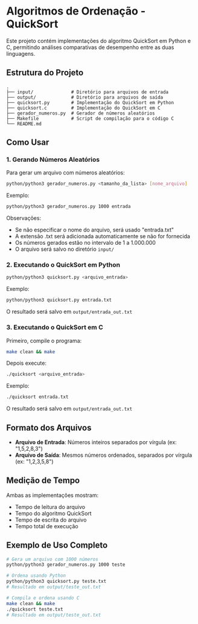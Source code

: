 # Algoritmos de Ordenação - QuickSort

Este projeto contém implementações do algoritmo QuickSort em Python e C, permitindo análises comparativas de desempenho entre as duas linguagens.

## Estrutura do Projeto

```
.
├── input/              # Diretório para arquivos de entrada
├── output/             # Diretório para arquivos de saída
├── quicksort.py        # Implementação do QuickSort em Python
├── quicksort.c         # Implementação do QuickSort em C
├── gerador_numeros.py  # Gerador de números aleatórios
├── Makefile            # Script de compilação para o código C
└── README.md           
```

## Como Usar

### 1. Gerando Números Aleatórios

Para gerar um arquivo com números aleatórios:

```bash
python/python3 gerador_numeros.py <tamanho_da_lista> [nome_arquivo]
```

Exemplo:
```bash
python/python3 gerador_numeros.py 1000 entrada
```

Observações:
- Se não especificar o nome do arquivo, será usado "entrada.txt"
- A extensão .txt será adicionada automaticamente se não for fornecida
- Os números gerados estão no intervalo de 1 a 1.000.000
- O arquivo será salvo no diretório `input/`

### 2. Executando o QuickSort em Python

```bash
python/python3 quicksort.py <arquivo_entrada>
```

Exemplo:
```bash
python/python3 quicksort.py entrada.txt
```

O resultado será salvo em `output/entrada_out.txt`

### 3. Executando o QuickSort em C

Primeiro, compile o programa:
```bash
make clean && make
```

Depois execute:
```bash
./quicksort <arquivo_entrada>
```

Exemplo:
```bash
./quicksort entrada.txt
```

O resultado será salvo em `output/entrada_out.txt`

## Formato dos Arquivos

- **Arquivo de Entrada**: Números inteiros separados por vírgula (ex: "1,5,2,8,3")
- **Arquivo de Saída**: Mesmos números ordenados, separados por vírgula (ex: "1,2,3,5,8")

## Medição de Tempo

Ambas as implementações mostram:
- Tempo de leitura do arquivo
- Tempo do algoritmo QuickSort
- Tempo de escrita do arquivo
- Tempo total de execução

## Exemplo de Uso Completo

```bash
# Gera um arquivo com 1000 números
python/python3 gerador_numeros.py 1000 teste

# Ordena usando Python
python/python3 quicksort.py teste.txt
# Resultado em output/teste_out.txt

# Compila e ordena usando C
make clean && make
./quicksort teste.txt
# Resultado em output/teste_out.txt
